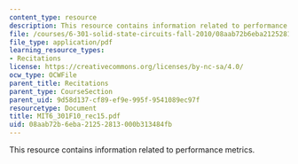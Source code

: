 ```yaml
---
content_type: resource
description: This resource contains information related to performance metrics.
file: /courses/6-301-solid-state-circuits-fall-2010/08aab72b6eba21252813000b313484fb_MIT6_301F10_rec15.pdf
file_type: application/pdf
learning_resource_types:
- Recitations
license: https://creativecommons.org/licenses/by-nc-sa/4.0/
ocw_type: OCWFile
parent_title: Recitations
parent_type: CourseSection
parent_uid: 9d58d137-cf89-ef9e-995f-9541089ec97f
resourcetype: Document
title: MIT6_301F10_rec15.pdf
uid: 08aab72b-6eba-2125-2813-000b313484fb
---
```

This resource contains information related to performance metrics.